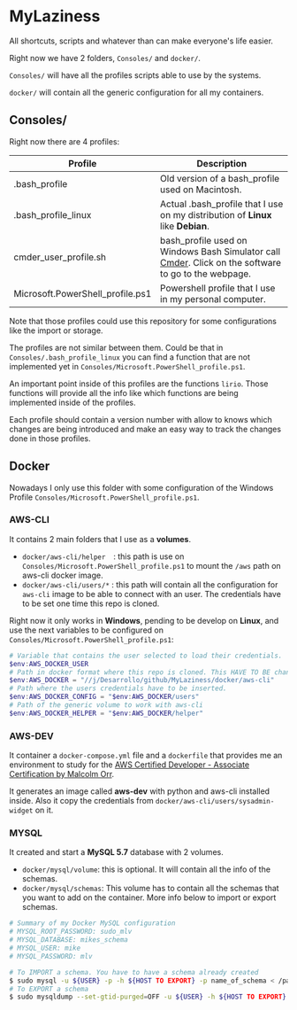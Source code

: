 # MyLaziness
All shortcuts, scripts and whatever than can make everyone's life easier.

Right now we have 2 folders, `Consoles/` and `docker/`.

`Consoles/` will have all the profiles scripts able to use by the systems. 

`docker/` will contain all the generic configuration for all my containers.

## Consoles/

Right now there are 4 profiles:

| Profile                          | Description                                                  |
| -------------------------------- | ------------------------------------------------------------ |
| .bash_profile                    | Old version of a bash_profile used on Macintosh.             |
| .bash_profile_linux              | Actual .bash_profile that I use on my distribution of **Linux** like **Debian**. |
| cmder_user_profile.sh            | bash_profile used on Windows Bash Simulator call [Cmder](https://cmder.net/). Click on the software to go to the webpage. |
| Microsoft.PowerShell_profile.ps1 | Powershell profile that I use in my personal computer.       |

Note that those profiles could use this repository for some configurations like the import or storage. 

The profiles are not similar between them. Could be that in `Consoles/.bash_profile_linux` you can find a function that are not implemented yet in `Consoles/Microsoft.PowerShell_profile.ps1`.

An important point inside of this profiles are the functions `lirio`. Those functions will provide all the info like which functions are being implemented inside of the profiles. 

Each profile should contain a version number with allow to knows which changes are being introduced and make an easy way to track the changes done in those profiles.

## Docker

Nowadays I only use this folder with some configuration of the Windows Profile `Consoles/Microsoft.PowerShell_profile.ps1`.

### AWS-CLI

It contains 2 main folders that I use as a **volumes**. 

* `docker/aws-cli/helper  `: this path is use on `Consoles/Microsoft.PowerShell_profile.ps1` to mount the `/aws` path on aws-cli docker image.
* `docker/aws-cli/users/*` : this path will contain all the configuration for `aws-cli` image to be able to connect with an user. 
  The credentials have to be set one time this repo is cloned. 

Right now it only works in **Windows**, pending to be develop on **Linux**, and use the next variables to be configured on  `Consoles/Microsoft.PowerShell_profile.ps1`:

```powershell
# Variable that contains the user selected to load their credentials.
$env:AWS_DOCKER_USER
# Path in docker format where this repo is cloned. This HAVE TO BE change after clonning this.
$env:AWS_DOCKER = "//j/Desarrollo/github/MyLaziness/docker/aws-cli"
# Path where the users credentials have to be inserted.
$env:AWS_DOCKER_CONFIG = "$env:AWS_DOCKER/users"
# Path of the generic volume to work with aws-cli
$env:AWS_DOCKER_HELPER = "$env:AWS_DOCKER/helper"
```

### AWS-DEV

It container a `docker-compose.yml` file and a `dockerfile` that provides me an environment to study for the [AWS Certified Developer - Associate Certification by Malcolm Orr](https://learning.oreilly.com/videos/aws-certified-developer/9781789616118/). 

It generates an image called **aws-dev** with python and aws-cli installed inside. Also it copy the credentials from `docker/aws-cli/users/sysadmin-widget` on it. 

### MYSQL

It created and start a **MySQL 5.7** database with 2 volumes.

* `docker/mysql/volume`: this is optional. It will contain all the info of the schemas. 
* `docker/mysql/schemas`: This volume has to contain all the schemas that you want to add on the container. More info below to import or export schemas.

```bash
# Summary of my Docker MySQL configuration
# MYSQL_ROOT_PASSWORD: sudo_mlv
# MYSQL_DATABASE: mikes_schema
# MYSQL_USER: mike
# MYSQL_PASSWORD: mlv

# To IMPORT a schema. You have to have a schema already created
$ sudo mysql -u ${USER} -p -h ${HOST TO EXPORT} -p name_of_schema < /path/of/schema/schema_to_import.sql
# To EXPORT a schema
$ sudo mysqldump --set-gtid-purged=OFF -u ${USER} -h ${HOST TO EXPORT} -p name_of_schema > /path/of/schema/exported_schema.sql
```

